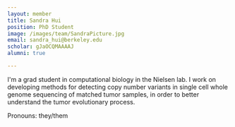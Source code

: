 ```yaml
---
layout: member
title: Sandra Hui
position: PhD Student
image: /images/team/SandraPicture.jpg
email: sandra_hui@berkeley.edu
scholar: gJaOCQMAAAAJ
alumni: true

---
```


I'm a grad student in computational biology in the Nielsen lab. I work on developing methods for detecting copy number variants in single cell whole genome sequencing of matched tumor samples, in order to better understand the tumor evolutionary process.

Pronouns: they/them

